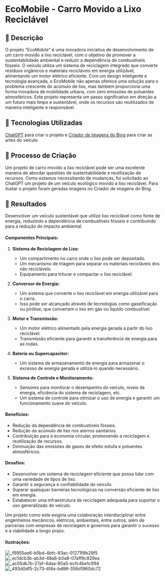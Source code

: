 # EcoMobile - Carro Movido a Lixo Reciclável

## 📒 Descrição
O projeto "EcoMobile" é uma inovadora iniciativa de desenvolvimento de um carro movido a lixo reciclável, com o objetivo de promover a sustentabilidade ambiental e reduzir a dependência de combustíveis fósseis. O veículo utiliza um sistema de reciclagem integrado que converte resíduos orgânicos e materiais recicláveis em energia utilizável, alimentando um motor elétrico eficiente. Com um design inteligente e tecnologia avançada, o EcoMobile não apenas oferece uma solução para o problema crescente do acúmulo de lixo, mas também proporciona uma forma inovadora de mobilidade urbana, com zero emissões de poluentes atmosféricos. Este projeto representa um passo significativo em direção a um futuro mais limpo e sustentável, onde os recursos são reutilizados de maneira inteligente e responsável.

## 🤖 Tecnologias Utilizadas
[ChatGPT](https://chatgpt.com) para criar o projeto e [Criador de imagens do Bing](https://www.bing.com/images/create) para criar as artes do veículo

## 🧐 Processo de Criação
Um projeto de carro movido a lixo reciclável pode ser uma excelente maneira de abordar questões de sustentabilidade e reutilização de recursos. Como estamos necessitando de mudanças, foi solicitado ao ChatGPT um projeto de um veículo ecológico movido a lixo reciclável. Para ilustar o projeto foram geradas imagens no Criador de imagens do Bing.

## 🚀 Resultados
Desenvolver um veículo sustentável que utilize lixo reciclável como fonte de energia, reduzindo a dependência de combustíveis fósseis e contribuindo para a redução do impacto ambiental.

#### Componentes Principais:
1. **Sistema de Reciclagem de Lixo:**
   - Um compartimento no carro onde o lixo pode ser depositado.
   - Um mecanismo de triagem para separar os materiais recicláveis dos não recicláveis.
   - Equipamento para triturar e compactar o lixo reciclável.

2. **Conversor de Energia:**
   - Um sistema que converte o lixo reciclável em energia utilizável para o carro.
   - Isso pode ser alcançado através de tecnologias como gaseificação ou pirólise, que convertem o lixo em gás ou líquido combustível.

3. **Motor e Transmissão:**
   - Um motor elétrico alimentado pela energia gerada a partir do lixo reciclável.
   - Transmissão eficiente para garantir a transferência de energia para as rodas.

4. **Bateria ou Supercapacitor:**
   - Um sistema de armazenamento de energia para armazenar o excesso de energia gerada e utilizá-lo quando necessário.

5. **Sistema de Controle e Monitoramento:**
   - Sensores para monitorar o desempenho do veículo, níveis de energia, eficiência do sistema de reciclagem, etc.
   - Um sistema de controle para otimizar o uso de energia e garantir um funcionamento suave do veículo.

#### Benefícios:
- Redução da dependência de combustíveis fósseis.
- Redução do acúmulo de lixo nos aterros sanitários.
- Contribuição para a economia circular, promovendo a reciclagem e reutilização de recursos.
- Diminuição das emissões de gases de efeito estufa e poluentes atmosféricos.

#### Desafios:
- Desenvolver um sistema de reciclagem eficiente que possa lidar com uma variedade de tipos de lixo.
- Garantir a segurança e confiabilidade do veículo.
- Superar quaisquer barreiras tecnológicas na conversão eficiente de lixo em energia.
- Estabelecer uma infraestrutura de reciclagem adequada para suportar o uso generalizado do veículo.

Um projeto como este exigiria uma colaboração interdisciplinar entre engenheiros mecânicos, elétricos, ambientais, entre outros, além de parcerias com empresas de reciclagem e governos para garantir o sucesso e a viabilidade a longo prazo.

#### Ilustrações:

![_f9955ae6-b5bd-4bfc-83ac-01271f8b29f5](https://github.com/brunoleoabreu/lab-natty-or-not/assets/113058077/34dbf3c8-df82-409a-be29-7f15910c545e)
![_ec1dcb3b-ab3d-48a6-b0a8-07aff9c829ea](https://github.com/brunoleoabreu/lab-natty-or-not/assets/113058077/6e67a9b8-f7e9-4b0f-88e5-4d4fbab3f139)
![_ac05db7b-27af-4daa-80a5-ecfc4be1c994](https://github.com/brunoleoabreu/lab-natty-or-not/assets/113058077/79fb4358-297f-4260-8e71-65588d8e9837)
![_493d0df5-2c73-4f4e-bd96-356d1960dc72](https://github.com/brunoleoabreu/lab-natty-or-not/assets/113058077/55a91f53-f668-4649-a2d7-99b8f1c039ec)

